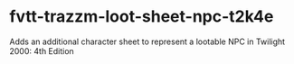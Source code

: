 # fvtt-trazzm-loot-sheet-npc-t2k4e
Adds an additional character sheet to represent a lootable NPC in Twilight 2000: 4th Edition
